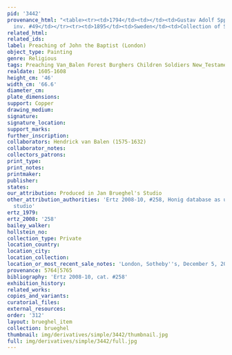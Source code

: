 ```yaml
---
pid: '3442'
provenance_html: "<table><tr><td>1794</td><td></td><td>Gustav Adolf Spparre S. 118
  inv. #49</td></tr><tr><td>1895</td><td>Sweden</td><td>Collection of Sergeant</td></tr></table>"
related_html: 
related_ids: 
label: Preaching of John the Baptist (London)
object_type: Painting
genre: Religious
tags: Preaching Van_Balen Forest Burghers Children Soldiers New_Testament Saint
realdate: 1605-1608
height_cm: '46'
width_cm: '66.6'
diameter_cm: 
plate_dimensions: 
support: Copper
drawing_medium: 
signature: 
signature_location: 
support_marks: 
further_inscription: 
collaborators: Hendrick van Balen (1575-1632)
collaborator_notes: 
collectors_patrons: 
print_type: 
print_notes: 
printmaker: 
publisher: 
states: 
our_attribution: Produced in Jan Brueghel's Studio
other_attribution_authorities: 'Ertz 2008-10, #258, Honig database as uncertain, possibly
  studio'
ertz_1979: 
ertz_2008: '258'
bailey_walker: 
hollstein_no: 
collection_type: Private
location_country: 
location_city: 
location_collection: 
location_or_most_recent_sale_notes: 'London, Sotheby''s, December 5, 2007, #1'
provenance: 5764|5765
bibliography: 'Ertz 2008-10, cat. #258'
exhibition_history: 
related_works: 
copies_and_variants: 
curatorial_files: 
external_resources: 
order: '312'
layout: brueghel_item
collection: brueghel
thumbnail: img/derivatives/simple/3442/thumbnail.jpg
full: img/derivatives/simple/3442/full.jpg
---
```

